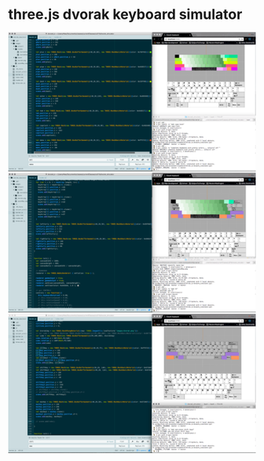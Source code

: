 # three.js dvorak keyboard simulator
![keyboard complete image](images/readme/dvorakComplete.png)
![keyboard progress image](images/readme/dvorakStart2.png)
![keyboard progress image](images/readme/dvorakStart.png)
